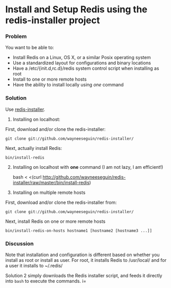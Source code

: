 # Install and Setup Redis using the redis-installer project

### Problem

You want to be able to:

* Install Redis on a Linux, OS X, or a similar Posix operating system
* Use a standardized layout for configurations and binary locations
* Have a /etc/{init.d,rc.d}/redis system control script when installing as root
* Install to one or more remote hosts
* Have the ability to install locally using *one* command

### Solution

Use [redis-installer](git://github.com/wayneeseguin/redis-installer/).

1. Installing on localhost:

First, download and/or clone the redis-installer: 

	git clone git://github.com/wayneeseguin/redis-installer/

Next, actually install Redis:

	bin/install-redis

2. Installing on localhost with **one** command (I am not lazy, I am efficient!)

	bash < <(curl http://github.com/wayneeseguin/redis-installer/raw/master/bin/install-redis)

3. Installing on multiple remote hosts

First, download and/or clone the redis-installer from:

	git clone git://github.com/wayneeseguin/redis-installer/

Next, install Redis on one or more remote hosts

	bin/install-redis-on-hosts hostname1 [hostname2 [hostname3 ...]]

### Discussion

Note that installation and configuration is different based on whether you install as root or install as user. For root, it installs Redis to /usr/local/ and for a user it installs to ~/.redis/

Solution 2 simply downloads the Redis installer script, and feeds it directly into `bash` to execute the commands.
i=
